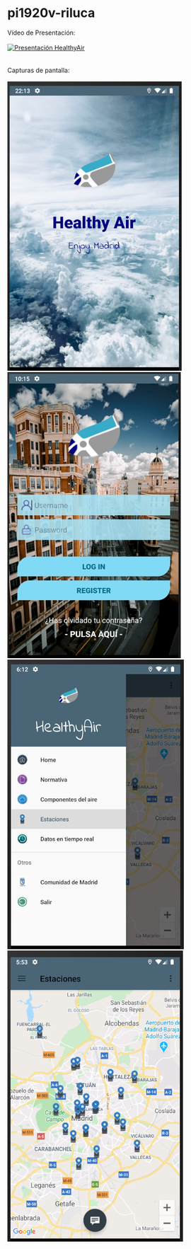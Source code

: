 # pi1920v-riluca
Vídeo de Presentación: <br/><br/>
[![Presentación HealthyAir](http://img.youtube.com/vi/h8ycUZZeswM/0.jpg)](http://www.youtube.com/watch?v=h8ycUZZeswM "Presentación HealthyAir")
<br/><br/><br/>
Capturas de pantalla:<br/><br/>
![](https://github.com/CarlosPSDev/AppAndroid_HealthyAir/blob/master/app/src/main/assets/splash.PNG)
![](https://github.com/CarlosPSDev/AppAndroid_HealthyAir/blob/master/app/src/main/assets/login.PNG)
![](https://github.com/CarlosPSDev/AppAndroid_HealthyAir/blob/master/app/src/main/assets/navigation.PNG)
![](https://github.com/CarlosPSDev/AppAndroid_HealthyAir/blob/master/app/src/main/assets/stations.PNG)
